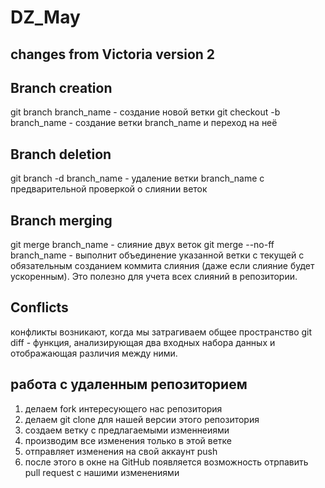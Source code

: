 # DZ_May

## changes from Victoria  version 2

## Branch creation
git branch branch_name - создание новой ветки
git checkout -b branch_name - создание ветки branch_name и переход на неё
## Branch deletion
git branch -d branch_name - удаление ветки branch_name c предварительной проверкой о слиянии веток
## Branch merging
git merge branch_name - слияние двух веток
git merge --no-ff branch_name - выполнит объединение указанной ветки с текущей с обязательным созданием коммита слияния (даже если слияние будет ускоренным). Это полезно для учета всех слияний в репозитории.
## Conflicts 

конфликты возникают, когда мы затрагиваем общее пространство
git diff - функция, анализирующая два входных набора данных и отображающая различия между ними.

## работа с удаленным репозиторием
1. делаем fork интересующего нас репозитория
2. делаем git clone для нашей версии этого репозитория
3. создаем ветку с предлагаемыми изменнеиями
4. производим все изменения только в этой ветке
5. отправляет изменения на свой аккаунт push
6. после этого в окне на GitHub появляется возможность отрпавить pull request с нашими изменениями